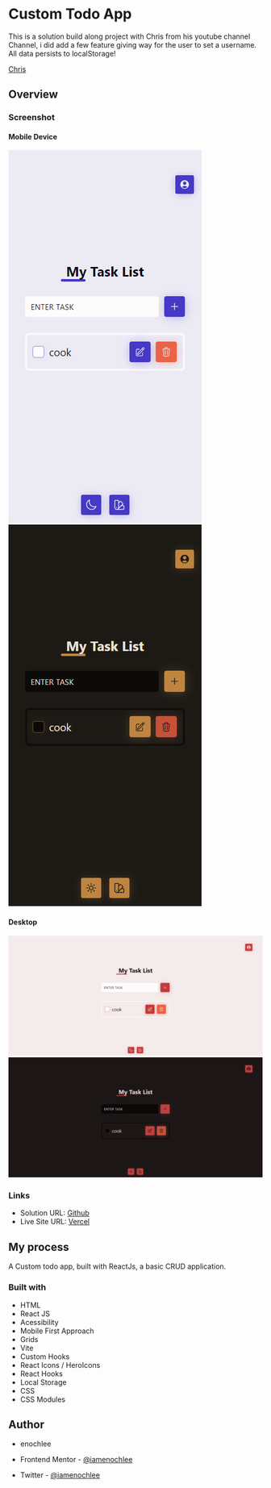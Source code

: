 # Custom Todo App

This is a solution build along project with Chris from his youtube channel Channel, i did add a few feature giving way for the user to set a username. All data persists to localStorage!

[Chris](https://www.youtube.com/watch?v=7u2Rv4HfCYQ)

## Overview

### Screenshot

#### Mobile Device

![Light Theme](./preview/mobile.png)
![Custom Theme](./preview/custom-mobile.png)

#### Desktop

![Light Theme](./preview/desktop.png)
![Custom Theme](./preview/custom-desktop.png)

### Links

- Solution URL: [Github](https://github.com/iamenochlee/react-todo-app)
- Live Site URL: [Vercel](hhttps://react-todo-l1497dr5f-iamenochlee.vercel.app/)

## My process

A Custom todo app, built with ReactJs, a basic CRUD application.

### Built with

- HTML
- React JS
- Acessibility
- Mobile First Approach
- Grids
- Vite
- Custom Hooks
- React Icons / HeroIcons
- React Hooks
- Local Storage
- CSS
- CSS Modules

## Author

- enochlee

- Frontend Mentor - [@iamenochlee](https://www.frontendmentor.io/profile/iamenochlee)
- Twitter - [@iamenochlee](https://twitter.com/iamenochlee)
